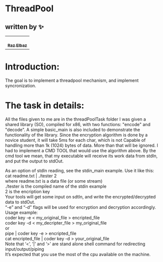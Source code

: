 # ThreadPool
## written by ✨

<!-- ALL-CONTRIBUTORS-LIST:START - Do not remove or modify this section -->
<!-- prettier-ignore-start -->
<!-- markdownlint-disable -->
<table>
  <tr>
    <td align="center"><a href="https://github.com/RazElbaz"><br /><sub><b>Raz Elbaz</b></sub></a><br /> </td>
  </tr>
</table>

</table>

# Introduction:
  
The goal is to implement a threadpool mechanism, and implement syncronization.


# The task in details:   
All the files given to me are in the threadPoolTask folder
I was given a shared library (SO), compiled for x86, with two functions: "encode" and "decode".
A simple basic_main is also included to demonstrate the functionality of the library.
Since the encryption algorithm is done by a novice student, it will take 5ms for each char, which is not
Capable of handling more than 1k (1024) bytes of data. More than that will be ignored.
I had to implement a CMD TOOL that would use the algorithm above.
By the cmd tool we mean, that my executable will receive its work data from stdIn, and put the output to stdOut.

As an option of stdIn reading, see the stdin_main example. Use it like this:  
cat readme.txt | ./tester 2  
where readme.txt is a data file (or some stream)  
./tester is the compiled name of the stdin example  
2 is the encription key  
Your tools will get some input on sdtIn, and write the encrypted/decrypted data to stdOut.  
“-e” and “-d” flags will be used for encryption and decryption accordingly.  
Usage example:  
coder key -e < my_original_file > encripted_file  
coder key -d < my_decripter_file > my_original_file  
or  
pipe | coder key -e > encripted_file  
cat encripted_file | coder key -d > your_original_file  
Note that ‘<’, ’|’ and ‘>’ are stand alone shell command for redirecting input/output/piping  
It’s expected that you use the most of the cpu available on the machine.  
